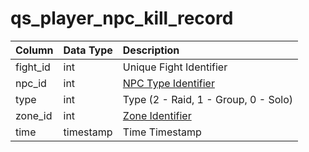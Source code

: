 # qs_player_npc_kill_record

| Column | Data Type | Description |
| :--- | :--- | :--- |
| fight_id | int | Unique Fight Identifier |
| npc_id | int | [NPC Type Identifier](../../../schema/categories/npcs/npc_types.md) |
| type | int | Type (2 - Raid, 1 - Group, 0 - Solo)|
| zone_id | int | [Zone Identifier](../../../../categories/zones/zone-list) |
| time | timestamp | Time Timestamp |

